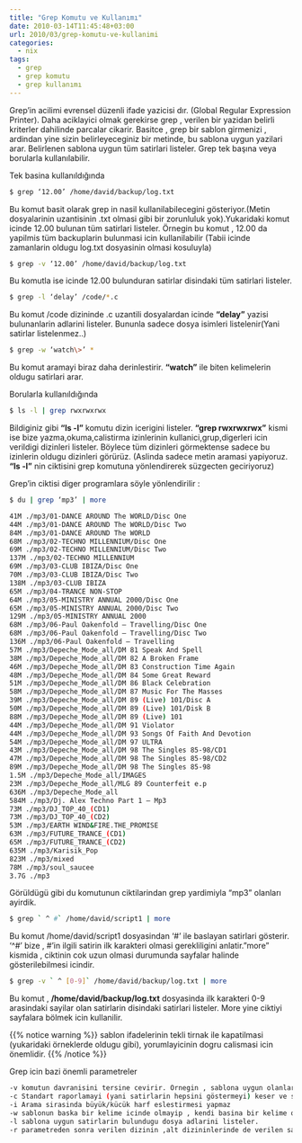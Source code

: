 ```yaml
---
title: "Grep Komutu ve Kullanımı"
date: 2010-03-14T11:45:48+03:00
url: 2010/03/grep-komutu-ve-kullanimi
categories:
  - nix
tags:
  - grep
  - grep komutu
  - grep kullanımı
---
```


Grep’in acilimi evrensel düzenli ifade yazicisi dır. (Global Regular Expression Printer). Daha aciklayici olmak gerekirse grep , verilen bir yazidan belirli kriterler dahilinde parcalar cikarir. Basitce , grep bir sablon girmenizi , ardindan yine sizin belirleyeceginiz bir metinde, bu sablona uygun yazilari arar. Belirlenen sablona uygun tüm satirlari listeler. Grep tek başına veya borularla kullanılabilir.

Tek basina kullanıldığında

```sh
$ grep ‘12.00’ /home/david/backup/log.txt
```

Bu komut basit olarak grep in nasil kullanilabilecegini gösteriyor.(Metin dosyalarinin uzantisinin .txt olmasi gibi bir zorunluluk yok).Yukaridaki komut icinde 12.00 bulunan tüm satirlari listeler.
Örnegin bu komut , 12.00 da yapilmis tüm backuplarin bulunmasi icin kullanilabilir (Tabii icinde zamanlarin oldugu log.txt dosyasinin olmasi kosuluyla)

```sh
$ grep -v ‘12.00’ /home/david/backup/log.txt
```

Bu komutla ise icinde 12.00 bulunduran satirlar disindaki tüm satirlari listeler.

```sh
$ grep -l ‘delay’ /code/*.c
```

Bu komut /code dizininde .c uzantili dosyalardan icinde **“delay”** yazisi bulunanlarin adlarini listeler. Bununla sadece dosya isimleri listelenir(Yani satirlar listelenmez..)

```sh
$ grep -w ‘watch\>’ *
```

Bu komut aramayi biraz daha derinlestirir. **“watch”** ile biten kelimelerin oldugu satirlari arar.

Borularla kullanıldığında

```sh
$ ls -l | grep rwxrwxrwx
```

Bildiginiz gibi **“ls -l”** komutu dizin icerigini listeler. **“grep rwxrwxrwx”** kismi ise bize yazma,okuma,calistirma izinlerinin kullanici,grup,digerleri icin verildigi dizinleri listeler. Böylece tüm dizinleri görmektense sadece bu izinlerin oldugu dizinleri görürüz. (Aslinda sadece metin aramasi yapiyoruz. **“ls -l”** nin ciktisini grep komutuna yönlendirerek süzgecten geciriyoruz)

Grep’in ciktisi diger programlara söyle yönlendirilir :


```sh
$ du | grep ‘mp3’ | more

41M ./mp3/01-DANCE AROUND The WORLD/Disc One
44M ./mp3/01-DANCE AROUND The WORLD/Disc Two
84M ./mp3/01-DANCE AROUND The WORLD
68M ./mp3/02-TECHNO MILLENNIUM/Disc One
69M ./mp3/02-TECHNO MILLENNIUM/Disc Two
137M ./mp3/02-TECHNO MILLENNIUM
69M ./mp3/03-CLUB IBIZA/Disc One
70M ./mp3/03-CLUB IBIZA/Disc Two
138M ./mp3/03-CLUB IBIZA
65M ./mp3/04-TRANCE NON-STOP
64M ./mp3/05-MINISTRY ANNUAL 2000/Disc One
65M ./mp3/05-MINISTRY ANNUAL 2000/Disc Two
129M ./mp3/05-MINISTRY ANNUAL 2000
68M ./mp3/06-Paul Oakenfold – Travelling/Disc One
68M ./mp3/06-Paul Oakenfold – Travelling/Disc Two
136M ./mp3/06-Paul Oakenfold – Travelling
57M ./mp3/Depeche_Mode_all/DM 81 Speak And Spell
38M ./mp3/Depeche_Mode_all/DM 82 A Broken Frame
46M ./mp3/Depeche_Mode_all/DM 83 Construction Time Again
48M ./mp3/Depeche_Mode_all/DM 84 Some Great Reward
51M ./mp3/Depeche_Mode_all/DM 86 Black Celebration
58M ./mp3/Depeche_Mode_all/DM 87 Music For The Masses
39M ./mp3/Depeche_Mode_all/DM 89 (Live) 101/Disc A
50M ./mp3/Depeche_Mode_all/DM 89 (Live) 101/Disk B
88M ./mp3/Depeche_Mode_all/DM 89 (Live) 101
44M ./mp3/Depeche_Mode_all/DM 91 Violator
44M ./mp3/Depeche_Mode_all/DM 93 Songs Of Faith And Devotion
54M ./mp3/Depeche_Mode_all/DM 97 ULTRA
43M ./mp3/Depeche_Mode_all/DM 98 The Singles 85-98/CD1
47M ./mp3/Depeche_Mode_all/DM 98 The Singles 85-98/CD2
89M ./mp3/Depeche_Mode_all/DM 98 The Singles 85-98
1.5M ./mp3/Depeche_Mode_all/IMAGES
23M ./mp3/Depeche_Mode_all/MLG 89 Counterfeit e.p
636M ./mp3/Depeche_Mode_all
584M ./mp3/Dj. Alex Techno Part 1 – Mp3
73M ./mp3/DJ_TOP_40_(CD1)
73M ./mp3/DJ_TOP_40_(CD2)
53M ./mp3/EARTH WIND&FIRE.THE_PROMISE
63M ./mp3/FUTURE_TRANCE_(CD1)
65M ./mp3/FUTURE_TRANCE_(CD2)
635M ./mp3/Karisik_Pop
823M ./mp3/mixed
78M ./mp3/soul_saucee
3.7G ./mp3
```
Görüldügü gibi du komutunun ciktilarindan grep yardimiyla “mp3” olanları ayirdik.

```sh
$ grep ` ^ #` /home/david/script1 | more
```

Bu komut /home/david/script1 dosyasindan ‘#’ ile baslayan satirlari gösterir. ‘^#’ bize , #’in ilgili satirin ilk karakteri olmasi gerekliligini anlatir.”more” kismida , ciktinin cok uzun olmasi durumunda sayfalar halinde gösterilebilmesi icindir.

```sh
$ grep -v ` ^ [0-9]` /home/david/backup/log.txt | more
```

Bu komut , **/home/david/backup/log.txt** dosyasinda ilk karakteri 0-9 arasindaki sayilar olan satirlarin disindaki satirlari listeler. More yine ciktiyi sayfalara bölmek icin kullanilir.

{{% notice warning %}}
sablon ifadelerinin tekli tirnak ile kapatilmasi (yukaridaki örneklerde oldugu gibi), yorumlayicinin dogru calismasi icin önemlidir.
{{% /notice %}}

Grep icin bazi önemli parametreler

```sh
-v komutun davranisini tersine cevirir. Örnegin , sablona uygun olanlari göstermesi gerekirken uymayanlari listeler.
-c Standart raporlamayi (yani satirlarin hepsini göstermeyi) keser ve sadece sablona uyan satirlarin sayisini gösterir.
-i Arama sirasinda büyük/kücük harf eslestirmesi yapmaz
-w sablonun baska bir kelime icinde olmayip , kendi basina bir kelime olup olmadigini denetler. Böylece , “bay” kelimesi icin arama yaptiginizda “baywatch” ile ilgili satirlar ekrana gelmez.
-l sablona uygun satirlarin bulundugu dosya adlarini listeler.
-r parametreden sonra verilen dizinin ,alt dizininlerinde de verilen sablona uygun arama yapar. (recursive)
```
